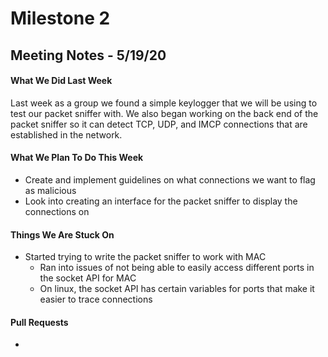# Milestone 2
## Meeting Notes - 5/19/20
#### What We Did Last Week
Last week as a group we found a simple keylogger that we will be using to test our packet sniffer with. We also began working on the back end of the packet sniffer so it can detect TCP, UDP, and IMCP connections that are established in the network. 
#### What We Plan To Do This Week
* Create and implement guidelines on what connections we want to flag as malicious
* Look into creating an interface for the packet sniffer to display the connections on
#### Things We Are Stuck On
* Started trying to write the packet sniffer to work with MAC
  * Ran into issues of not being able to easily access different ports in the socket API for MAC
  * On linux, the socket API has certain variables for ports that make it easier to trace connections
#### Pull Requests
* 
